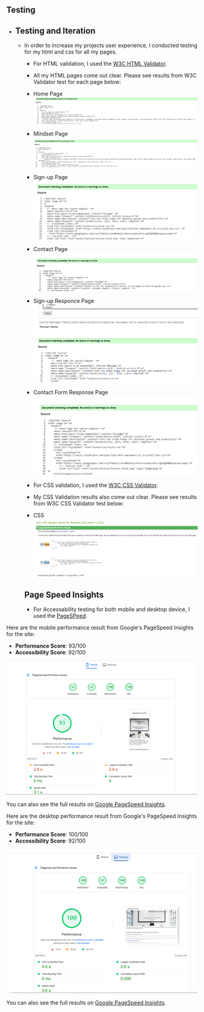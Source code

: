 ## Testing

- ## Testing and Iteration

  - In order to increase my projects user experience, I conducted testing for my html and css for all my pages.

    - For HTML validation, I used the [W3C HTML Validator](https://validator.w3.org/).

    - All my HTML pages come out clear. Please see results from W3C Validator test for each page below:

    * Home Page
      ![W3C Validator test result](assets\readme-images\indexhtmlvalidator.png)

    * Mindset Page
      ![W3C Validator test result](assets\readme-images\mindsethtmlvalidator.png)

    * Sign-up Page
      ![W3C Validator test result](assets\readme-images\signhtmlvalidator.png)

    * Contact Page
      ![W3C Validator test result](assets\readme-images\contacthtmlvalidator.png)

    * Sign-up Responce Page
      ![W3C Validator test result](assets\readme-images\formresponcehtmlvalidator.png)

    * Contact Form Response Page
      ![W3C Validator test result](assets\readme-images\contactresponcehtmlvalidator.png)

    - For CSS validation, I used the [W3C CSS Validator](https://jigsaw.w3.org/css-validator/).

    - My CSS Validation results also come out clear. Please see results from W3C CSS Validator test below:

    * CSS
      ![W3C Validator test result](assets\readme-images\cssvalidator.png)


    

    ## Page Speed Insights

    - For Accessability testing for both mobile and desktop device, I used the [PageSPeed](https://pagespeed.web.dev/).
   

Here are the mobile performance result from Google's PageSpeed Insights for the site:

- **Performance Score**: 93/100
- **Accessibility Score**: 92/100

![Page Speed Result](assets\readme-images\performanceindexmobile.png)

You can also see the full results on [Google PageSpeed Insights](https://pagespeed.web.dev/analysis/https-maryangelle-github-io-Productivity/n8cuijivsc?form_factor=mobile).

Here are the desktop performance result from Google's PageSpeed Insights for the site:

- **Performance Score**: 100/100
- **Accessibility Score**: 92/100

![Page Speed Result](assets\readme-images\desktopperformance.png)

You can also see the full results on [Google PageSpeed Insights](https://pagespeed.web.dev/analysis/https-maryangelle-github-io-Productivity/n8cuijivsc?form_factor=desktop).
